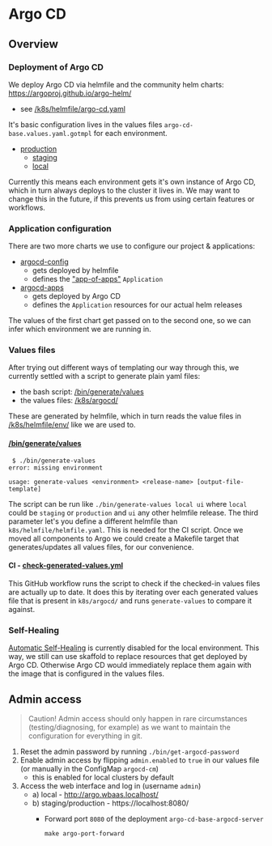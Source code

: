 # Argo CD
## Overview
### Deployment of Argo CD
We deploy Argo CD via helmfile and the community helm charts: https://argoproj.github.io/argo-helm/
- see [/k8s/helmfile/argo-cd.yaml](../../k8s/helmfile/argo-cd.yaml)

It's basic configuration lives in the values files `argo-cd-base.values.yaml.gotmpl` for each environment.
 - [production](../../k8s/helmfile/env/production/argo-cd-base.values.yaml.gotmpl)
     - [staging](../../k8s/helmfile/env/staging/argo-cd-base.values.yaml.gotmpl)
    - [local](../../k8s/helmfile/env/local/argo-cd-base.values.yaml.gotmpl)

Currently this means each environment gets it's own instance of Argo CD, which in turn always deploys to the cluster it lives in. We may want to change this in the future, if this prevents us from using certain features or workflows.

### Application configuration
There are two more charts we use to configure our project & applications:
- [argocd-config](../../charts/argocd-config/)
  - gets deployed by helmfile
  - defines the ["app-of-apps"](https://argo-cd.readthedocs.io/en/stable/operator-manual/cluster-bootstrapping/) `Application` 
- [argocd-apps](../../charts/argocd-apps/)
  - gets deployed by Argo CD
  - defines the `Application` resources for our actual helm releases

The values of the first chart get passed on to the second one, so we can infer which environment we are running in.

### Values files
After trying out different ways of templating our way through this, we currently settled with a script to generate plain yaml files:
- the bash script: [/bin/generate/values](../../bin/generate-values)
- the values files: [/k8s/argocd/](../../k8s/argocd/)

These are generated by helmfile, which in turn reads the value files in [/k8s/helmfile/env/](../../k8s/helmfile/env/) like we are used to.

#### [/bin/generate/values](../../bin/generate-values)
```
 $ ./bin/generate-values 
error: missing environment

usage: generate-values <environment> <release-name> [output-file-template]
```
The script can be run like `./bin/generate-values local ui` where `local` could be `staging` or `production` and `ui` any other helmfile release. The third parameter let's you define a different helmfile than `k8s/helmfile/helmfile.yaml`. This is needed for the CI script. Once we moved all components to Argo we could create a Makefile target that generates/updates all values files, for our convenience.

#### CI - [check-generated-values.yml](../../.github/workflows/check-generated-values.yml)
This GitHub workflow runs the script to check if the checked-in values files are actually up to date. It does this by iterating over each generated values file that is present in `k8s/argocd/` and runs `generate-values` to compare it against.

### Self-Healing
[Automatic Self-Healing](https://argo-cd.readthedocs.io/en/stable/user-guide/auto_sync/#automatic-self-healing) is currently disabled for the local environment. This way, we still can use skaffold to replace resources that get deployed by Argo CD. Otherwise Argo CD would immediately replace them again with the image that is configured in the values files.

## Admin access
> Caution! Admin access should only happen in rare circumstances (testing/diagnosing, for example)
> as we want to maintain the configuration for everything in git.

1. Reset the admin password by running `./bin/get-argocd-password`
1. Enable admin access by flipping `admin.enabled` to `true` in our values file (or manually in the ConfigMap `argocd-cm`)
    - this is enabled for local clusters by default
2. Access the web interface and log in (username `admin`)
    - a) local - http://argo.wbaas.localhost/
    - b) staging/production - https://localhost:8080/
      - Forward port `8080` of the deployment `argo-cd-base-argocd-server`

        ```
        make argo-port-forward
        ```